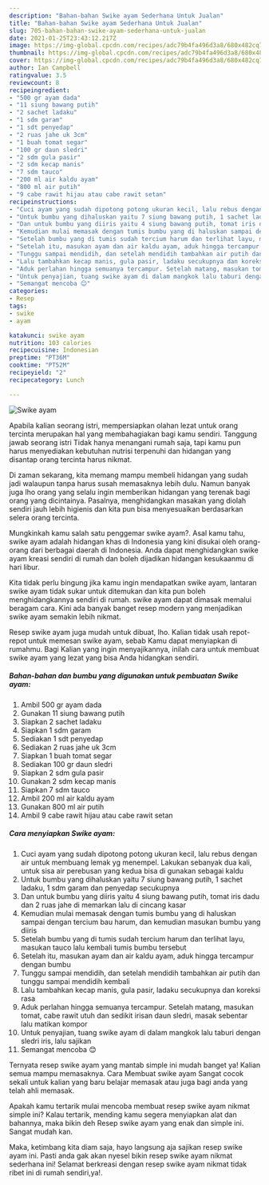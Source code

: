 ```yaml
---
description: "Bahan-bahan Swike ayam Sederhana Untuk Jualan"
title: "Bahan-bahan Swike ayam Sederhana Untuk Jualan"
slug: 705-bahan-bahan-swike-ayam-sederhana-untuk-jualan
date: 2021-01-25T23:43:12.217Z
image: https://img-global.cpcdn.com/recipes/adc79b4fa496d3a8/680x482cq70/swike-ayam-foto-resep-utama.jpg
thumbnail: https://img-global.cpcdn.com/recipes/adc79b4fa496d3a8/680x482cq70/swike-ayam-foto-resep-utama.jpg
cover: https://img-global.cpcdn.com/recipes/adc79b4fa496d3a8/680x482cq70/swike-ayam-foto-resep-utama.jpg
author: Ian Campbell
ratingvalue: 3.5
reviewcount: 8
recipeingredient:
- "500 gr ayam dada"
- "11 siung bawang putih"
- "2 sachet ladaku"
- "1 sdm garam"
- "1 sdt penyedap"
- "2 ruas jahe uk 3cm"
- "1 buah tomat segar"
- "100 gr daun sledri"
- "2 sdm gula pasir"
- "2 sdm kecap manis"
- "7 sdm tauco"
- "200 ml air kaldu ayam"
- "800 ml air putih"
- "9 cabe rawit hijau atau cabe rawit setan"
recipeinstructions:
- "Cuci ayam yang sudah dipotong potong ukuran kecil, lalu rebus dengan air untuk membuang lemak yg menempel. Lakukan sebanyak dua kali, untuk sisa air perebusan yang kedua bisa di gunakan sebagai kaldu"
- "Untuk bumbu yang dihaluskan yaitu 7 siung bawang putih, 1 sachet ladaku, 1 sdm garam dan penyedap secukupnya"
- "Dan untuk bumbu yang diiris yaitu 4 siung bawang putih, tomat iris dadu dan 2 ruas jahe di memarkan lalu di cincang kasar"
- "Kemudian mulai memasak dengan tumis bumbu yang di haluskan sampai dengan tercium bau harum, dan kemudian masukan bumbu yang diiris"
- "Setelah bumbu yang di tumis sudah tercium harum dan terlihat layu, masukan tauco lalu kembali tumis bumbu tersebut"
- "Setelah itu, masukan ayam dan air kaldu ayam, aduk hingga tercampur dengan bumbu"
- "Tunggu sampai mendidih, dan setelah mendidih tambahkan air putih dan tunggu sampai mendidih kembali"
- "Lalu tambahkan kecap manis, gula pasir, ladaku secukupnya dan koreksi rasa"
- "Aduk perlahan hingga semuanya tercampur. Setelah matang, masukan tomat, cabe rawit utuh dan sedikit irisan daun sledri, masak sebentar lalu matikan kompor"
- "Untuk penyajian, tuang swike ayam di dalam mangkok lalu taburi dengan sledri iris, lalu sajikan"
- "Semangat mencoba 😊"
categories:
- Resep
tags:
- swike
- ayam

katakunci: swike ayam 
nutrition: 103 calories
recipecuisine: Indonesian
preptime: "PT36M"
cooktime: "PT52M"
recipeyield: "2"
recipecategory: Lunch

---
```



![Swike ayam](https://img-global.cpcdn.com/recipes/adc79b4fa496d3a8/680x482cq70/swike-ayam-foto-resep-utama.jpg)

Apabila kalian seorang istri, mempersiapkan olahan lezat untuk orang tercinta merupakan hal yang membahagiakan bagi kamu sendiri. Tanggung jawab seorang istri Tidak hanya menangani rumah saja, tapi kamu pun harus menyediakan kebutuhan nutrisi terpenuhi dan hidangan yang disantap orang tercinta harus nikmat.

Di zaman  sekarang, kita memang mampu membeli hidangan yang sudah jadi walaupun tanpa harus susah memasaknya lebih dulu. Namun banyak juga lho orang yang selalu ingin memberikan hidangan yang terenak bagi orang yang dicintainya. Pasalnya, menghidangkan masakan yang diolah sendiri jauh lebih higienis dan kita pun bisa menyesuaikan berdasarkan selera orang tercinta. 



Mungkinkah kamu salah satu penggemar swike ayam?. Asal kamu tahu, swike ayam adalah hidangan khas di Indonesia yang kini disukai oleh orang-orang dari berbagai daerah di Indonesia. Anda dapat menghidangkan swike ayam kreasi sendiri di rumah dan boleh dijadikan hidangan kesukaanmu di hari libur.

Kita tidak perlu bingung jika kamu ingin mendapatkan swike ayam, lantaran swike ayam tidak sukar untuk ditemukan dan kita pun boleh menghidangkannya sendiri di rumah. swike ayam dapat dimasak memalui beragam cara. Kini ada banyak banget resep modern yang menjadikan swike ayam semakin lebih nikmat.

Resep swike ayam juga mudah untuk dibuat, lho. Kalian tidak usah repot-repot untuk memesan swike ayam, sebab Kamu dapat menyiapkan di rumahmu. Bagi Kalian yang ingin menyajikannya, inilah cara untuk membuat swike ayam yang lezat yang bisa Anda hidangkan sendiri.

<!--inarticleads1-->

##### Bahan-bahan dan bumbu yang digunakan untuk pembuatan Swike ayam:

1. Ambil 500 gr ayam dada
1. Gunakan 11 siung bawang putih
1. Siapkan 2 sachet ladaku
1. Siapkan 1 sdm garam
1. Sediakan 1 sdt penyedap
1. Sediakan 2 ruas jahe uk 3cm
1. Siapkan 1 buah tomat segar
1. Sediakan 100 gr daun sledri
1. Siapkan 2 sdm gula pasir
1. Gunakan 2 sdm kecap manis
1. Siapkan 7 sdm tauco
1. Ambil 200 ml air kaldu ayam
1. Gunakan 800 ml air putih
1. Ambil 9 cabe rawit hijau atau cabe rawit setan




<!--inarticleads2-->

##### Cara menyiapkan Swike ayam:

1. Cuci ayam yang sudah dipotong potong ukuran kecil, lalu rebus dengan air untuk membuang lemak yg menempel. Lakukan sebanyak dua kali, untuk sisa air perebusan yang kedua bisa di gunakan sebagai kaldu
1. Untuk bumbu yang dihaluskan yaitu 7 siung bawang putih, 1 sachet ladaku, 1 sdm garam dan penyedap secukupnya
1. Dan untuk bumbu yang diiris yaitu 4 siung bawang putih, tomat iris dadu dan 2 ruas jahe di memarkan lalu di cincang kasar
1. Kemudian mulai memasak dengan tumis bumbu yang di haluskan sampai dengan tercium bau harum, dan kemudian masukan bumbu yang diiris
1. Setelah bumbu yang di tumis sudah tercium harum dan terlihat layu, masukan tauco lalu kembali tumis bumbu tersebut
1. Setelah itu, masukan ayam dan air kaldu ayam, aduk hingga tercampur dengan bumbu
1. Tunggu sampai mendidih, dan setelah mendidih tambahkan air putih dan tunggu sampai mendidih kembali
1. Lalu tambahkan kecap manis, gula pasir, ladaku secukupnya dan koreksi rasa
1. Aduk perlahan hingga semuanya tercampur. Setelah matang, masukan tomat, cabe rawit utuh dan sedikit irisan daun sledri, masak sebentar lalu matikan kompor
1. Untuk penyajian, tuang swike ayam di dalam mangkok lalu taburi dengan sledri iris, lalu sajikan
1. Semangat mencoba 😊




Ternyata resep swike ayam yang mantab simple ini mudah banget ya! Kalian semua mampu memasaknya. Cara Membuat swike ayam Sangat cocok sekali untuk kalian yang baru belajar memasak atau juga bagi anda yang telah ahli memasak.

Apakah kamu tertarik mulai mencoba membuat resep swike ayam nikmat simple ini? Kalau tertarik, mending kamu segera menyiapkan alat dan bahannya, maka bikin deh Resep swike ayam yang enak dan simple ini. Sangat mudah kan. 

Maka, ketimbang kita diam saja, hayo langsung aja sajikan resep swike ayam ini. Pasti anda gak akan nyesel bikin resep swike ayam nikmat sederhana ini! Selamat berkreasi dengan resep swike ayam nikmat tidak ribet ini di rumah sendiri,ya!.

